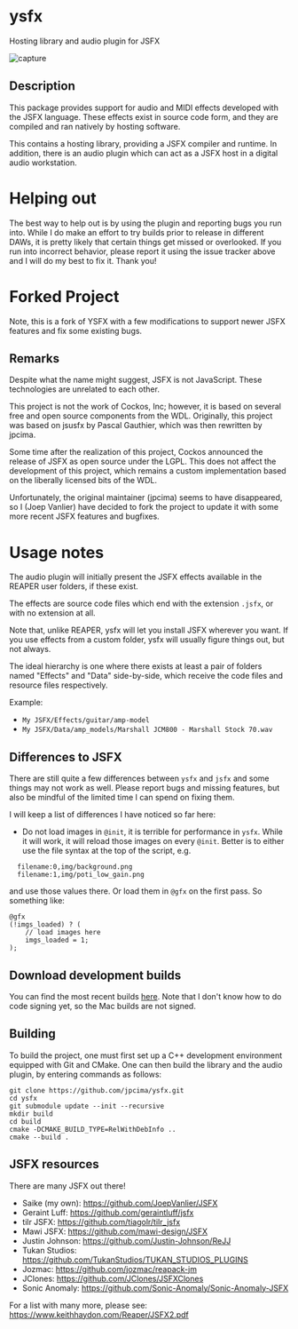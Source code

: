 # ysfx

Hosting library and audio plugin for JSFX

![capture](docs/capture.png)

## Description

This package provides support for audio and MIDI effects developed with the JSFX
language. These effects exist in source code form, and they are compiled and ran
natively by hosting software.

This contains a hosting library, providing a JSFX compiler and runtime.
In addition, there is an audio plugin which can act as a JSFX host in a digital
audio workstation.

# Helping out

The best way to help out is by using the plugin and reporting bugs you run into. 
While I do make an effort to try builds prior to release in different DAWs, 
it is pretty likely that certain things get missed or overlooked. If you run 
into incorrect behavior, please report it using the issue tracker above and 
I will do my best to fix it. Thank you!

# Forked Project

Note, this is a fork of YSFX with a few modifications to support newer JSFX
features and fix some existing bugs.

## Remarks

Despite what the name might suggest, JSFX is not JavaScript.
These technologies are unrelated to each other.

This project is not the work of Cockos, Inc; however, it is based on several
free and open source components from the WDL. Originally, this project was based
on jsusfx by Pascal Gauthier, which was then rewritten by jpcima.

Some time after the realization of this project, Cockos announced the release of
JSFX as open source under the LGPL. This does not affect the development of this
project, which remains a custom implementation based on the liberally licensed
bits of the WDL.

Unfortunately, the original maintainer (jpcima) seems to have disappeared, so 
I (Joep Vanlier) have decided to fork the project to update it with some more 
recent JSFX features and bugfixes.

# Usage notes

The audio plugin will initially present the JSFX effects available in the REAPER
user folders, if these exist.

The effects are source code files which end with the extension `.jsfx`, or with
no extension at all.

Note that, unlike REAPER, ysfx will let you install JSFX wherever you want.
If you use effects from a custom folder, ysfx will usually figure things out, but
not always.

The ideal hierarchy is one where there exists at least a pair of folders named
"Effects" and "Data" side-by-side, which receive the code files and resource files
respectively.

Example:
- `My JSFX/Effects/guitar/amp-model`
- `My JSFX/Data/amp_models/Marshall JCM800 - Marshall Stock 70.wav`

## Differences to JSFX

There are still quite a few differences between `ysfx` and `jsfx` and some things may not work as well.
Please report bugs and missing features, but also be mindful of the limited time I can spend on fixing them.

I will keep a list of differences I have noticed so far here:

- Do not load images in `@init`, it is terrible for performance in `ysfx`.
While it will work, it will reload those images on every `@init`.
Better is to either use the file syntax at the top of the script, e.g.

```
  filename:0,img/background.png
  filename:1,img/poti_low_gain.png
```

and use those values there.
Or load them in `@gfx` on the first pass.
So something like:

```
@gfx
(!imgs_loaded) ? (
    // load images here
    imgs_loaded = 1;
);
```

## Download development builds

You can find the most recent builds [here](https://github.com/JoepVanlier/ysfx/releases).
Note that I don't know how to do code signing yet, so the Mac builds are not signed.

## Building

To build the project, one must first set up a C++ development environment
equipped with Git and CMake. One can then build the library and the audio
plugin, by entering commands as follows:

```
git clone https://github.com/jpcima/ysfx.git
cd ysfx
git submodule update --init --recursive
mkdir build
cd build
cmake -DCMAKE_BUILD_TYPE=RelWithDebInfo ..
cmake --build .
```

## JSFX resources

There are many JSFX out there!

- Saike (my own): https://github.com/JoepVanlier/JSFX
- Geraint Luff: https://github.com/geraintluff/jsfx
- tilr JSFX: https://github.com/tiagolr/tilr_jsfx
- Mawi JSFX: https://github.com/mawi-design/JSFX
- Justin Johnson: https://github.com/Justin-Johnson/ReJJ
- Tukan Studios: https://github.com/TukanStudios/TUKAN_STUDIOS_PLUGINS
- Jozmac: https://github.com/jozmac/reapack-jm
- JClones: https://github.com/JClones/JSFXClones
- Sonic Anomaly: https://github.com/Sonic-Anomaly/Sonic-Anomaly-JSFX

For a list with many more, please see: https://www.keithhaydon.com/Reaper/JSFX2.pdf
